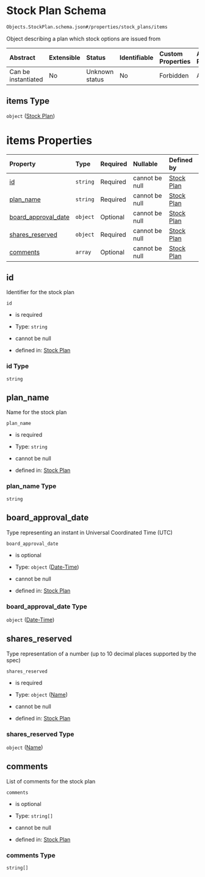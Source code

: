 # Stock Plan Schema

```txt
Objects.StockPlan.schema.json#/properties/stock_plans/items
```

Object describing a plan which stock options are issued from

| Abstract            | Extensible | Status         | Identifiable | Custom Properties | Additional Properties | Access Restrictions | Defined In                                                               |
| :------------------ | :--------- | :------------- | :----------- | :---------------- | :-------------------- | :------------------ | :----------------------------------------------------------------------- |
| Can be instantiated | No         | Unknown status | No           | Forbidden         | Allowed               | none                | [CapTable.schema.json\*](../CapTable.schema.json "open original schema") |

## items Type

`object` ([Stock Plan](captable-properties-stock-plan-list-for-cap-table-stock-plan.md))

# items Properties

| Property                                    | Type     | Required | Nullable       | Defined by                                                                                                |
| :------------------------------------------ | :------- | :------- | :------------- | :-------------------------------------------------------------------------------------------------------- |
| [id](#id)                                   | `string` | Required | cannot be null | [Stock Plan](stockplan-properties-id.md "Objects.StockPlan.schema.json#/properties/id")                   |
| [plan_name](#plan_name)                     | `string` | Required | cannot be null | [Stock Plan](stockplan-properties-plan_name.md "Objects.StockPlan.schema.json#/properties/plan_name")     |
| [board_approval_date](#board_approval_date) | `object` | Optional | cannot be null | [Stock Plan](issuer-properties-date-time.md "Types.DateTime.schema.json#/properties/board_approval_date") |
| [shares_reserved](#shares_reserved)         | `object` | Required | cannot be null | [Stock Plan](stockplan-properties-name.md "Types.Numeric.schema.json#/properties/shares_reserved")        |
| [comments](#comments)                       | `array`  | Optional | cannot be null | [Stock Plan](stockplan-properties-comments.md "Objects.StockPlan.schema.json#/properties/comments")       |

## id

Identifier for the stock plan

`id`

- is required

- Type: `string`

- cannot be null

- defined in: [Stock Plan](stockplan-properties-id.md "Objects.StockPlan.schema.json#/properties/id")

### id Type

`string`

## plan_name

Name for the stock plan

`plan_name`

- is required

- Type: `string`

- cannot be null

- defined in: [Stock Plan](stockplan-properties-plan_name.md "Objects.StockPlan.schema.json#/properties/plan_name")

### plan_name Type

`string`

## board_approval_date

Type representing an instant in Universal Coordinated Time (UTC)

`board_approval_date`

- is optional

- Type: `object` ([Date-Time](issuer-properties-date-time.md))

- cannot be null

- defined in: [Stock Plan](issuer-properties-date-time.md "Types.DateTime.schema.json#/properties/board_approval_date")

### board_approval_date Type

`object` ([Date-Time](issuer-properties-date-time.md))

## shares_reserved

Type representation of a number (up to 10 decimal places supported by the spec)

`shares_reserved`

- is required

- Type: `object` ([Name](stockplan-properties-name.md))

- cannot be null

- defined in: [Stock Plan](stockplan-properties-name.md "Types.Numeric.schema.json#/properties/shares_reserved")

### shares_reserved Type

`object` ([Name](stockplan-properties-name.md))

## comments

List of comments for the stock plan

`comments`

- is optional

- Type: `string[]`

- cannot be null

- defined in: [Stock Plan](stockplan-properties-comments.md "Objects.StockPlan.schema.json#/properties/comments")

### comments Type

`string[]`
